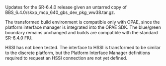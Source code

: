 Updates for the SR-6.4.0 release given an untarred copy of
BBS_6.4.0/skxp_mcp_640_gbs_dev_pkg_ww38.tar.gz.

The transformed build environment is compatible only with OPAE, since the platform interface
manager is integrated into the OPAE SDK. The blue/green boundary remains unchanged and builds
are compatible with the standard SR-6.4.0 FIU.

HSSI has not been tested.  The interface to HSSI is transformed to be similar to the
discrete platform, but the Platform Interface Manager definitions required to request
an HSSI connection are not yet defined.
